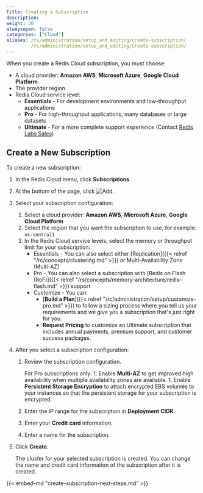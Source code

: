```yaml
---
Title: Creating a Subscription
description:
weight: 30
alwaysopen: false
categories: ["Cloud"]
aliases: /rv/administration/setup_and_editing/create-subscription/
         /rc/administration/setup_and_editing/create-subscription/
---
```

When you create a Redis Cloud subscription, you must choose:

- A cloud provider: **Amazon AWS**, **Microsoft Azure**, **Google Cloud Platform**
- The provider region
- Redis Cloud service level:
    - **Essentials** - For development environments and low-throughput applications
    - **Pro** - For high-throughput applications, many databases or large datasets
    - **Ultimate** - For a more complete support experience (Contact [Redis Labs Sales](https://redislabs.com/redis-enterprise-cloud/pricing/))

## Create a New Subscription

To create a new subscription:

1. In the Redis Cloud menu, click **Subscriptions**.
1. At the bottom of the page, click ![Add](/images/rs/icon_add.png#no-click "Add").
1. Select your subscription configuration:
    1. Select a cloud provider: **Amazon AWS**, **Microsoft Azure**, **Google Cloud Platform**
    1. Select the region that you want the subscription to use, for example: `us-central1`
    1. In the Redis Cloud service levels, select the memory or throughput limit for your subscription:
        - Essentials - You can also select either [Replication]({{< relref "/rc/concepts/clustering.md" >}}) or Multi-Availability Zone (Multi-AZ)
        - Pro - You can also select a subscription with [Redis on Flash (RoF)]({{< relref "/rs/concepts/memory-architecture/redis-flash.md" >}}) support
        - Customize - You can:
            - [**Build a Plan**]({{< relref "/rc/administration/setup/customize-pro.md" >}}) to follow a sizing process where you tell us your requirements and we give you a subscription that's just right for you.
            - **Request Pricing** to customize an Ultimate subscription that includes annual payments, premium support, and customer success packages.
1. After you select a subscription configuration:
    1. Review the subscription configuration.

        For Pro subscriptions only:
            1. Enable **Multi-AZ** to get improved high availability when multiple availability zones are available.
            1. Enable **Persistent Storage Encryption** to attach encrypted EBS volumes to your instances so that the persistent storage for your subscription is encrypted.
    1. Enter the IP range for the subscription in **Deployment CIDR**.
    1. Enter your **Credit card** information.
    1. Enter a name for the subscription.
1. Click **Create**.

    The cluster for your selected subscription is created.
    You can change the name and credit card information of the subscription after it is created.

{{< embed-md "create-subscription-next-steps.md"  >}}